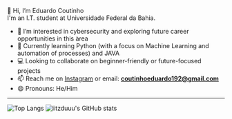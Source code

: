  👋 Hi, I’m Eduardo Coutinho  
I'm an I.T. student at Universidade Federal da Bahia.

- 👀 I’m interested in cybersecurity and exploring future career opportunities in this àrea  
- 🌱 Currently learning Python (with a focus on Machine Learning and automation of processes) and JAVA 
- 💻 Looking to collaborate on beginner-friendly or future-focused projects  
- 📫 Reach me on [Instagram](https://instagram.com/eduardo.ipynb) or email: **coutinhoeduardo192@gmail.com**  
- 😄 Pronouns: He/Him  


---
![Top Langs](https://github-readme-stats.vercel.app/api/top-langs/?username=iitzduuu&layout=compact&theme=tokyonight)  ![iitzduuu's GitHub stats](https://github-readme-stats.vercel.app/api?username=iitzduuu&show_icons=true&theme=radical)







<!---
iitzduuu/iitzduuu is a ✨ special ✨ repository because its `README.md` (this file) appears on your GitHub profile.
You can click the Preview link to take a look at your changes.
--->
